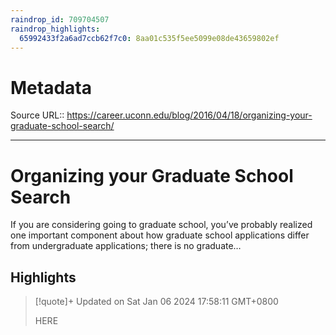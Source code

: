 ```yaml
---
raindrop_id: 709704507
raindrop_highlights:
  65992433f2a6ad7ccb62f7c0: 8aa01c535f5ee5099e08de43659802ef
---
```


# Metadata
Source URL:: https://career.uconn.edu/blog/2016/04/18/organizing-your-graduate-school-search/


---
# Organizing your Graduate School Search

If you are considering going to graduate school, you’ve probably realized one important component about how graduate school applications differ from undergraduate applications; there is no graduate…

## Highlights

> [!quote]+ Updated on Sat Jan 06 2024 17:58:11 GMT+0800
>
> HERE
